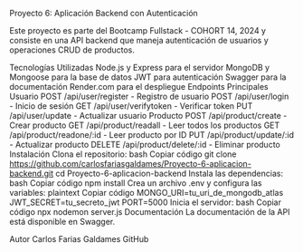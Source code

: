 Proyecto 6: Aplicación Backend con Autenticación


Este proyecto es parte del Bootcamp Fullstack - COHORT 14, 2024 y consiste en una API backend que maneja autenticación de usuarios y operaciones CRUD de productos.

Tecnologías Utilizadas
Node.js y Express para el servidor
MongoDB y Mongoose para la base de datos
JWT para autenticación
Swagger para la documentación
Render.com para el despliegue
Endpoints Principales
Usuario
POST /api/user/register - Registro de usuario
POST /api/user/login - Inicio de sesión
GET /api/user/verifytoken - Verificar token
PUT /api/user/update - Actualizar usuario
Producto
POST /api/product/create - Crear producto
GET /api/product/readall - Leer todos los productos
GET /api/product/readone/:id - Leer producto por ID
PUT /api/product/update/:id - Actualizar producto
DELETE /api/product/delete/:id - Eliminar producto
Instalación
Clona el repositorio:
bash
Copiar código
git clone https://github.com/carlosfariasgaldames/Proyecto-6-aplicacion-backend.git
cd Proyecto-6-aplicacion-backend
Instala las dependencias:
bash
Copiar código
npm install
Crea un archivo .env y configura las variables:
plaintext
Copiar código
MONGO_URI=tu_uri_de_mongodb_atlas
JWT_SECRET=tu_secreto_jwt
PORT=5000
Inicia el servidor:
bash
Copiar código
npx nodemon server.js
Documentación
La documentación de la API está disponible en Swagger.

Autor
Carlos Farias Galdames
GitHub

